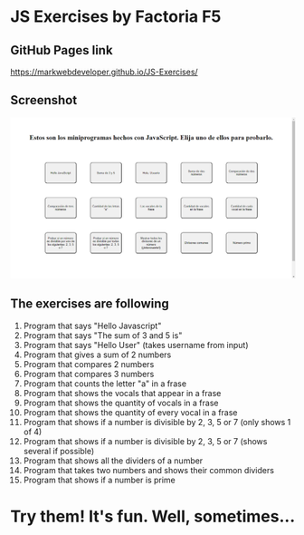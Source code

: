 # JS Exercises by Factoria F5

## GitHub Pages link

https://markwebdeveloper.github.io/JS-Exercises/

## Screenshot

![screenshot-1](assets/screenshots/screenshot-1.png)

## The exercises are following

1. Program that says "Hello Javascript"
2. Program that says "The sum of 3 and 5 is"
3. Program that says "Hello User" (takes username from input) 
4. Program that gives a sum of 2 numbers
5. Program that compares 2 numbers
6. Program that compares 3 numbers
7. Program that counts the letter "a" in a frase 
8. Program that shows the vocals that appear in a frase
9. Program that shows the quantity of vocals in a frase
10. Program that shows the quantity of every vocal in a frase
11. Program that shows if a number is divisible by 2, 3, 5 or 7 (only shows 1 of 4)
12. Program that shows if a number is divisible by 2, 3, 5 or 7 (shows several if possible)
13. Program that shows all the dividers of a number
14. Program that takes two numbers and shows their common dividers
15. Program that shows if a number is prime

# Try them! It's fun. Well, sometimes...